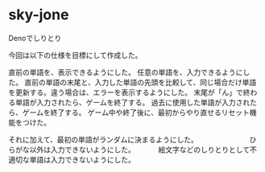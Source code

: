 # sky-jone
Denoでしりとり

今回は以下の仕様を目標にして作成した。

直前の単語を、表示できるようにした。
任意の単語を、入力できるようにした。
直前の単語の末尾と、入力した単語の先頭を比較して、同じ場合だけ単語を更新する。違う場合は、エラーを表示するようにした。
末尾が「ん」で終わる単語が入力されたら、ゲームを終了する。
過去に使用した単語が入力されたら、ゲームを終了する。
ゲーム中や終了後に、最初からやり直せるリセット機能をつけた。

それに加えて、最初の単語がランダムに決まるようにした。
　　　　　　　ひらがな以外は入力できないようにした。
       　　　絵文字などのしりとりとして不適切な単語は入力できないようにした。
